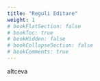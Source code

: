 ```yaml
---
title: "Reguli Editare"
weight: 1
# bookFlatSection: false
# bookToc: true
# bookHidden: false
# bookCollapseSection: false
# bookComments: true
---
```


altceva
